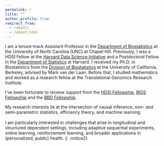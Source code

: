 ```yaml
---
permalink: /
title: ""
author_profile: true
redirect_from: 
  - /about/
  - /about.html
---
```


I am a tenure-track Assistant Professor in the [Department of Biostatistics](https://sph.unc.edu/bios/biostatistics/) at the University of North Carolina (UNC) at Chapel Hill. Previously, I was a HDSI Fellow at the [Harvard Data Science Initiative](https://datascience.harvard.edu/) and a Postdoctoral Fellow in the [Department of Statistics](https://statistics.fas.harvard.edu/) at Harvard. I received my Ph.D. in Biostatistics from the [Division of Biostatistics](https://publichealth.berkeley.edu/academics/biostatistics) at the University of California, Berkeley, advised by Mark van der Laan. Before that, I studied mathematics and worked as a research fellow at the Translational Genomics Research Institute.

<div class="spacer2"></div>

I've been fortunate to receive support from the [HDSI Fellowship](https://datascience.harvard.edu/), [BIDS Fellowship](https://bids.berkeley.edu/topics/fellowship-programs) and the [BBD Fellowship](https://ctml.berkeley.edu/biomedical-big-data-training-program-uc-berkeley). 

<div class="spacer"></div>


My research interests lie at the intersection of causal inference, non- and semi-parametric statistics, efficiency theory, and machine learning. \
\
I am particularly interested in challenges that arise in longitudinal and structured dependent settings, including adaptive sequential experiments, online learning, reinforcement learning, and broader applications in (personalized, public) health.
{: .notice2}
